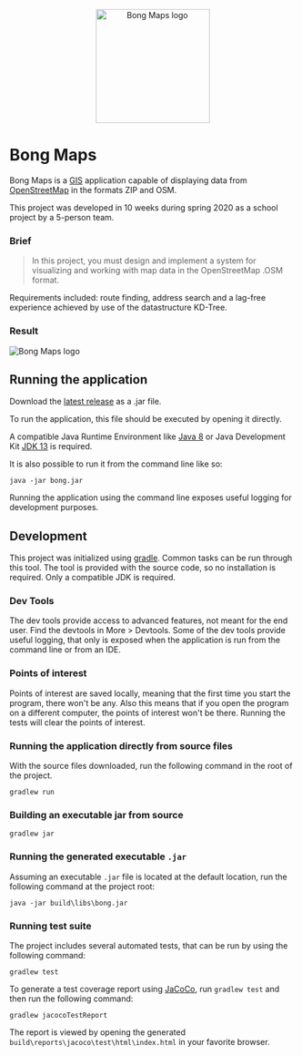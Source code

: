 <p align="center">
<img src="https://github.com/hojelse/bong-maps/blob/master/src/main/resources/bong/views/bongIcon.png" alt="Bong Maps logo" width="200" height="200">
</p>

# Bong Maps

Bong Maps is a [GIS](https://en.wikipedia.org/wiki/Geographic_information_system) application capable of displaying data from [OpenStreetMap](https://www.openstreetmap.org/) in the formats ZIP and OSM.

This project was developed in 10 weeks during spring 2020 as a school project by a 5-person team.

### Brief

>In this project, you must design and implement a system for visualizing and working with map data in the OpenStreetMap .OSM format.

Requirements included: route finding, address search and a lag-free experience achieved by use of the datastructure KD-Tree.

### Result

<img src="https://user-images.githubusercontent.com/34659757/82275818-f77ab100-9983-11ea-92ab-817c50b22f6f.png" alt="Bong Maps logo">

## Running the application
Download the [latest release](https://github.com/hojelse/bong-maps/releases/latest) as a .jar file.

To run the application, this file should be executed by opening it directly.

A compatible Java Runtime Environment like [Java 8](https://www.java.com/en/download/) or Java Development Kit [JDK 13](https://www.oracle.com/java/technologies/javase-downloads.html) is required.

It is also possible to run it from the command line like so:

```
java -jar bong.jar
```

Running the application using the command line exposes useful logging for development purposes.

## Development
This project was initialized using [gradle](https://gradle.org/). Common tasks can be run through this tool. The tool is provided with the source code, so no installation is required. Only a compatible JDK is required.

### Dev Tools
The dev tools provide access to advanced features, not meant for the end user. Find the devtools in More > Devtools. Some of the dev tools provide useful logging, that only is exposed when the application is run from the command line or from an IDE.

### Points of interest
Points of interest are saved locally, meaning that the first time you start the program, there won't be any. Also this means that if you open the program on a different computer, the points of interest won't be there. Running the tests will clear the points of interest.

### Running the application directly from source files

With the source files downloaded, run the following command in the root of the project.

```
gradlew run
```

### Building an executable jar from source

```
gradlew jar
```

### Running the generated executable `.jar`
Assuming an executable `.jar` file is located at the default location, run the following command at the project root:

```
java -jar build\libs\bong.jar
```

### Running test suite

The project includes several automated tests, that can be run by using the following command:
```
gradlew test
```

To generate a test coverage report using [JaCoCo](https://www.eclemma.org/jacoco/), run `gradlew test` and then run the following command:

```
gradlew jacocoTestReport
```

The report is viewed by opening the generated `build\reports\jacoco\test\html\index.html` in your favorite browser.
